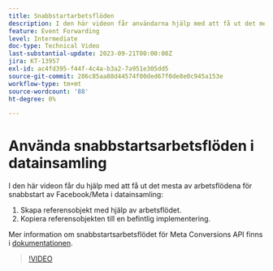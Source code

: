 ```yaml
---
title: Snabbstartarbetsflöden
description: I den här videon får användarna hjälp med att få ut det mesta av de snabba arbetsflödena för Facebook/Meta vid datainsamling.
feature: Event Forwarding
level: Intermediate
doc-type: Technical Video
last-substantial-update: 2023-09-21T00:00:00Z
jira: KT-13957
exl-id: ac4fd395-f44f-4c4a-b3a2-7a951e305dd5
source-git-commit: 286c85aa88d44574f00ded67f0de8e0c945a153e
workflow-type: tm+mt
source-wordcount: '88'
ht-degree: 0%

---
```


# Använda snabbstartsarbetsflöden i datainsamling


I den här videon får du hjälp med att få ut det mesta av arbetsflödena för snabbstart av Facebook/Meta i datainsamling:

1. Skapa referensobjekt med hjälp av arbetsflödet. 
1. Kopiera referensobjekten till en befintlig implementering.

Mer information om snabbstartsarbetsflödet för Meta Conversions API finns i [dokumentationen](https://experienceleague.adobe.com/docs/experience-platform/tags/extensions/server/meta/overview.html?lang=en#quick-start).

>[!VIDEO](https://video.tv.adobe.com/v/3424501?learn=on&enablevpops)
